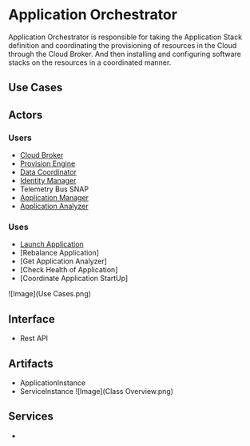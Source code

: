 # Application Orchestrator
Application Orchestrator is responsible for taking the Application Stack 
definition and coordinating the provisioning of resources in the Cloud
through the Cloud Broker. And then installing and configuring software 
stacks on the resources in a coordinated manner.

## Use Cases

## Actors
### Users 
* [Cloud Broker](../CloudBroker/README.md)
* [Provision Engine](../ProvisionEngine/README.md)
* [Data Coordinator](../DataCoordinator/README.md)
* [Identity Manager](../IdentityManager/README.md)
* Telemetry Bus SNAP
* [Application Manager](../ApplicationManager/README.md)
* [Application Analyzer](../ApplicationAnalyzer/README.md)

### Uses

* [Launch Application](../ApplicationManager/LaunchApplication/README.md)
* [Rebalance Application]
* [Get Application Analyzer]
* [Check Health of Application]
* [Coordinate Application StartUp]

![Image](Use Cases.png)

## Interface
* Rest API

## Artifacts
* ApplicationInstance
* ServiceInstance
![Image](Class Overview.png)

## Services
*

